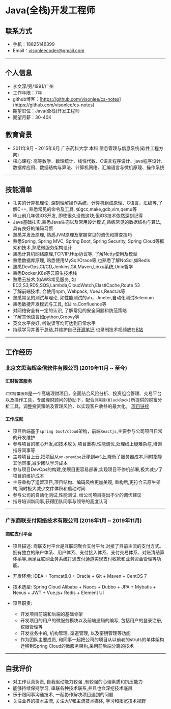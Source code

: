 # Java(全栈)开发工程师

## 联系方式

- 手机：18825146399
- Email：visonleecoder@gmail.com

---

## 个人信息

 - 李文深/男/1991/广州
 - 工作年限：7年
 - github博客：[https://github.com/visonlee/cs-notes](https://github.com/visonlee/cs-notes) 
 - 期望职位：Java(全栈)开发工程师
 - 期望月薪：30-40K


## 教育背景

 - 2011年9月 - 2015年6月  广东药科大学   本科 信息管理与信息系统(软件工程方向)
 - 核心课程: 高等数学、数理统计、线性代数、C语言程序设计、java程序设计、数据库应用、数据结构与算法、计算机网络、汇编语言与微机原理、操作系统

---

## 技能清单
- 扎实的计算机理论, 深刻理解操作系统、计算机组成原理、C语言、汇编等,了解C++, 熟悉常见的命令及工具, 如gcc,make,gdb,vim,qemu等
- 毕业前几年做iOS开发, 即使很久没做这块,但iOS技术依然深刻记得
- Java基础扎实,熟悉Java生态以及常用设计模式,熟练常见的数据结构与算法, 具有良好的编码习惯
- 熟悉并发及原理, 熟悉JVM原理及掌握常见的调优和排查技巧
- 熟悉Spring, Spring MVC, Spring Boot, Spring Security, Spring Cloud等框架和技术,熟悉微服务架构设计
- 熟悉计算机网络原理,TCP/IP,Http协议等, 了解Netty使用及模型
- 熟悉数据库原理, 熟悉使用MySql/Orace等,也熟悉了解NoSql,如Redis
- 熟悉DevOps,CI/CD,Jenkins,Git,Maven,Linxu系统,Unix哲学
- 熟悉Docker,K8s等云原生技术栈
- 熟悉云技术,如AWS常见服务, 如EC2,S3,RDS,SQS,Lambda,CloudWatch,ElastiCache,Route 53
- 了解前端技术, 会使用npm, Webpack, VueJs,ReactJs等
- 熟悉常见的测试与理论, 如性能测试的ab，Jmeter,自动化测试Selenium
- 熟悉敏捷开发模式与工具, 如Jira,Confluence等
- 对网络安全有一定的认识, 了解常见的安全问题和防范策略
- 了解其他语言如python,Groovy等
- 英文水平良好, 听说读写均可达到日常水平
- 持续学习并善于总结,并维护自己[开源笔记](https://github.com/visonlee/cs-notes),也录制技术视频放在[B站](https://space.bilibili.com/163808780/)

---

## 工作经历

### 北京文思海辉金信软件有限公司 (2019年11月 ~ 至今)

#### 汇财智富服务

`汇财智富服务`是一个高端理财项目，全面结合风险分析、投资组合管理、交易平台以及操作工具，专属理财顾问的协助下，配合`贝莱德(BlackRock)`所提供的财富分析工具，调整投资策略及管理风险，以实现客户收益的最大化。
[项目链接](https://www.bilibili.com/video/BV1Lh41117af)

#### 工作成就
- 项目后端基于`spring boot/cloud`架构，前端`Reactjs`,主要参与公司项目日常的开发维护
- 参与项目的核心开发,如技术攻关,项目重构,性能调优,处理线上疑难杂症,培训指导同事等
- 主导项目上云,把项目从`on-premise`迁移到`AWS`上,降低了服务器成本,同时指导其他同事,减少团队学习成本
- 参与项目DevOps的构建,使项目更容易部署,实现项目不停机部署,极大减少了项目的维护成本
- 主导重构了遗留项目,项目结构、编码风格更加美观, 重构后,更符合云原生架构,同时极大减少文件体积和启动时间
- 参与公司的自动化测试,性能测试, 给公司项目提出不少的调优建议
- 指导培训新同事,获得团队同事与领导的高度认可

--- 

### 广东商联支付网络技术有限公司 (2016年1月 ~ 2019年11月)

#### 商联支付平台 

- 项目描述: 商联支付平台是互联网聚合支付平台,对接了目前主流的支付方式。拥有独立的账户体系、用户体系、支付接入体系、支付交易体系、对账清结算体系等,满足互联网业务系统打通支付通道实现支付收款和业务资金管理等功能。
- 开发环境: IDEA + Tomcat8.0 + Oracle + Git + Maven + CentOS 7
- 技术选型: Spring Cloud Alibaba + Naocs + Dubbo + JPA + Mybatis + Nexus + JWT + Vue.js+ Redis + Element UI

- 项目职责:
  - 开发项目前端和后端的基础骨架
  - 开发项目的用户的微服务模块以及前端逻辑的编写, 包括用户的登录注册, 权限管理等
  - 开发业务中的, 机构管理, 渠道管理, 以及密钥管理等功能
  - 作为团队主要成员, 和同事一起把公司的项目从以前老的struts的单体架构迁移到Spring Cloud的微服务架构,采用前后端分离的技术

---

## 自我评价
- 对工作认真负责, 自我驱动能力较强 ,有较强的心理素质和抗压能力
- 能够持续保持学习, 串联各种技术联系,并且也会深挖技术底层
- 乐于跟同事沟通技术, 一起协作解决项目遇到的问题
- 关注业界的技术主流, 关注大V和主流技术媒体, 学习和拓宽技术视野


